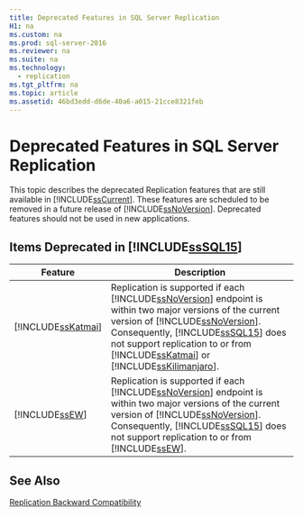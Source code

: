 ```yaml
---
title: Deprecated Features in SQL Server Replication
H1: na
ms.custom: na
ms.prod: sql-server-2016
ms.reviewer: na
ms.suite: na
ms.technology: 
  - replication
ms.tgt_pltfrm: na
ms.topic: article
ms.assetid: 46bd3edd-d6de-40a6-a015-21cce8321feb
---
```

# Deprecated Features in SQL Server Replication
  This topic describes the deprecated Replication features that are still available in [!INCLUDE[ssCurrent](../../Token/Other/ssCurrent_md.md)]. These features are scheduled to be removed in a future release of [!INCLUDE[ssNoVersion](../../Token/Other/ssNoVersion_md.md)]. Deprecated features should not be used in new applications.  
  
## Items Deprecated in [!INCLUDE[ssSQL15](../../Token/Other/ssSQL15_md.md)]  
  
|Feature|Description|  
|-------------|-----------------|  
|[!INCLUDE[ssKatmai](../../Token/Other/ssKatmai_md.md)]|Replication is supported if each [!INCLUDE[ssNoVersion](../../Token/Other/ssNoVersion_md.md)] endpoint is within two major versions of the current version of [!INCLUDE[ssNoVersion](../../Token/Other/ssNoVersion_md.md)]. Consequently, [!INCLUDE[ssSQL15](../../Token/Other/ssSQL15_md.md)] does not support replication to or from [!INCLUDE[ssKatmai](../../Token/Other/ssKatmai_md.md)] or [!INCLUDE[ssKilimanjaro](../../Token/Other/ssKilimanjaro_md.md)].|  
|[!INCLUDE[ssEW](../../Token/Other/ssEW_md.md)]|Replication is supported if each [!INCLUDE[ssNoVersion](../../Token/Other/ssNoVersion_md.md)] endpoint is within two major versions of the current version of [!INCLUDE[ssNoVersion](../../Token/Other/ssNoVersion_md.md)]. Consequently, [!INCLUDE[ssSQL15](../../Token/Other/ssSQL15_md.md)] does not support replication to or from [!INCLUDE[ssEW](../../Token/Other/ssEW_md.md)].|  
  
## See Also  
 [Replication Backward Compatibility](../../Topics/TopicNameNotContainA/Replication-Backward-Compatibility.md)  
  
  